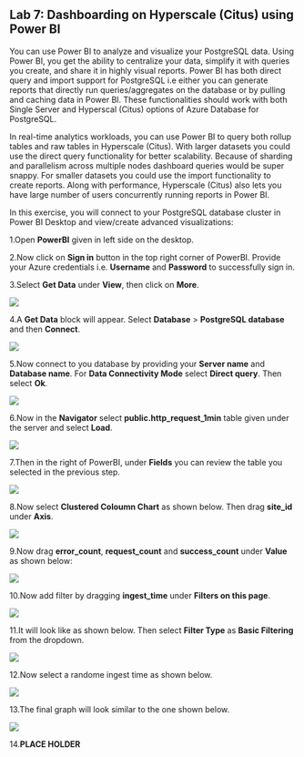 ## **Lab 7: Dashboarding on Hyperscale (Citus) using Power BI**

You can use Power BI to analyze and visualize your PostgreSQL data. Using Power BI, you get the ability to centralize your data, simplify it with queries you create, and share it in highly visual reports. Power BI has both direct query and import support for PostgreSQL i.e either you can generate reports that directly run queries/aggregates on the database or by pulling and caching data in Power BI. These functionalities should work with both Single Server and Hyperscal (Citus) options of Azure Database for PostgreSQL.
 
In real-time analytics workloads, you can use Power BI to query both rollup tables and raw tables in Hyperscale (Citus). With larger datasets you could use the direct query functionality for better scalability. Because of sharding and parallelism across multiple nodes dashboard queries would be super snappy. For smaller datasets you could use the import functionality to create reports. Along with performance, Hyperscale (Citus) also lets you have large number of users concurrently running reports in Power BI.
 
In this exercise, you will connect to your PostgreSQL database cluster in Power BI Desktop and view/create advanced visualizations:

1.Open **PowerBI** given in left side on the desktop.

2.Now click on **Sign in** button in the top right corner of PowerBI. Provide your Azure credentials i.e. **Username** and **Password** to successfully sign in.

3.Select **Get Data** under **View**, then click on **More**.

![](images/getdata.png)

4.A **Get Data** block will appear. Select **Database** > **PostgreSQL database** and then **Connect**.

![](images/getdata1.png)

5.Now connect to you database by providing your **Server name** and **Database name**. For **Data Connectivity Mode** select **Direct query**. Then select **Ok**.

![](images/getdata2.png)

6.Now in the **Navigator** select **public.http_request_1min** table given under the server and select **Load**.

![](images/getdata3.png)

7.Then in the right of PowerBI, under **Fields** you can review the table you selected in the previous step.

![](images/getdata4.png)

8.Now select **Clustered Coloumn Chart** as shown below. Then drag **site_id** under **Axis**.

![](images/graph1.png)

9.Now drag **error_count**, **request_count** and **success_count** under **Value** as shown below:

![](images/graph2.png)

10.Now add filter by dragging **ingest_time** under **Filters on this page**.

![](images/graph3.png)

11.It will look like as shown below. Then select **Filter Type** as **Basic Filtering** from the dropdown.

![](images/graph4.png)

12.Now select a randome ingest time as shown below.

![](images/graph5.png)

13.The final graph will look similar to the one shown below.

![](images/graph6.png)

14.**PLACE HOLDER**
